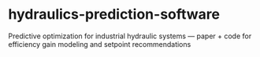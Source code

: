 # hydraulics-prediction-software
Predictive optimization for industrial hydraulic systems — paper + code for efficiency gain modeling and setpoint recommendations
